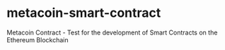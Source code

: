 # metacoin-smart-contract
Metacoin Contract - Test for the development of Smart Contracts on the Ethereum Blockchain
